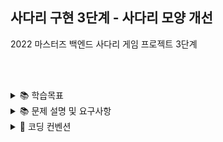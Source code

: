 ## 사다리 구현 3단계 - 사다리 모양 개선

2022 마스터즈 백엔드 사다리 게임 프로젝트 3단계

<br/><br/>

<details>
<summary>📚 학습목표</summary>
<div markdown="1">
<br/>

## ✍🏻 Step03. 학습목표

- List와 ArrayList의 사용법을 익힌다.
- 주어진 요구사항을 코드로 구현할 수 있다.

<br/>

</div>
</details>


<details>
<summary>📚 문제 설명 및 요구사항</summary>
<div markdown="1">
<br/>

## ✍🏻 기능 요구사항

1. 사다리 게임에 참여하는 플레이어의 이름을 최대 5글자까지 부여할 수 있다.
2. 사다리 출력시 이름도 같이 출력한다.
3. 사람 이름은 쉼표(,)를 기준으로 구분한다.
4. 사람 이름을 5자 기준으로 출력하기 때문에 사다리 폭도 넓어져야 한다.
5. 사다리 타기가 정상적으로 동작하려면 라인이 겹치지 않도록 해야 한다.
6. `|-----|-----|` 모양과 같이 가로 라인이 겹치는 경우 어느 방향으로 이동할지 결정할 수 없다.

<br/><br/>

## 💻 프로그래밍 요구사항

1. 메소드의 크기가 최대 10라인을 넘지 않도록 구현한다.

2. method가 한 가지 일만 하도록 최대한 작게 만들어라.

3. indent(들여쓰기) depth를 2단계에서 1단계로 줄여라.

    - depth의 경우 if문을 사용하는 경우 1단계의 depth가 증가한다. if문 안에 while문을 사용한다면 depth가 2단계가 된다.

4. else를 사용하지 마라.
5. 배열 대신 ArrayList와 Generic을 활용해 구현한다.
   <br/>

<br/>

</div>
</details>

<details>
<summary>📌 코딩 컨벤션</summary>
<div markdown="1">
<br/>

## 📌 코딩 컨벤션

- `기능 단위로 커밋`하며, 구현의 의미가 명확하게 전달되도록 커밋 메시지를 작성한다.<br/>
- 커밋은 -m 사용을 `지양`하며, 구체적 내용을 기록한다.

- `readme를 상세히 작성`한다.<br/>
    - `전체 프로젝트의 구조를 설명`한다.
    - 각 `패키지`와 `클래스, 메서드의 기능을 상세히 설명`한다.
    - (가능하다면) 패키지/클래스의 `역할과 책임을 명확하게 분리`한다.
    - 변수명은 문맥에 맞게 가장 보편적으로, 메서드명은 `무엇을 하는지를 명확히` 나타낸다.
    - 필요에 따라 그림과 PPT, 학습내용을 첨부해 `알기 쉽게 작성`한다.
    - 테스트 케이스를 기록하며 석연치 않은 부분을 매번 체크한다.

- 메서드의 크기가 최대 10라인을 넘지 않도록 구현한다. <br/>
    - 한 메서드에는 가급적 `두 단계 이내`의 들여쓰기를 한다.
- 메서드가 한 가지 일만 하도록 최대한 작게 만들어라. <br/>
- 무분별한 static의 사용을 최대한 `지양`한다.
- else 예약어를 `지양`한다.
- 들여쓰기(indent) depth를 2단계에서 1단계로 줄여라.
    - 함수나 메소드의 들여쓰기를 가능하면 적게(3단계까지만) 할 수 있도록 노력한다.
- 구현 순서를 고려하면서 프로그래밍한다.
- naming convention을 지키면서 프로그래밍한다.

```javascript
 function main() {
    for (i = 0; i < 10; i++) { // 들여쓰기 1단계
        if (i == 2) { // 들여쓰기 2단계
            return; // 들여쓰기 3단계
        }
    }
}
```

<br/>

</div>
</details>



